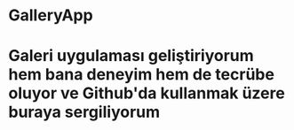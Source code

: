 # GalleryApp
# Galeri uygulaması geliştiriyorum hem bana deneyim hem de tecrübe oluyor ve Github'da kullanmak üzere buraya sergiliyorum
